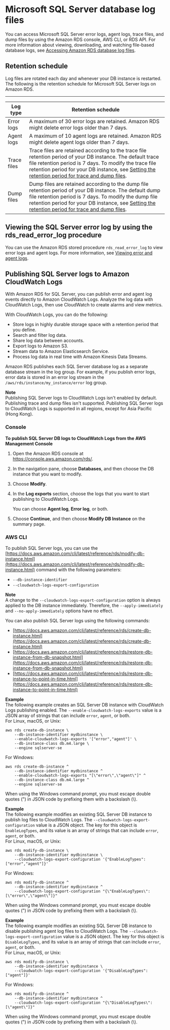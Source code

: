 # Microsoft SQL Server database log files<a name="USER_LogAccess.Concepts.SQLServer"></a>

You can access Microsoft SQL Server error logs, agent logs, trace files, and dump files by using the Amazon RDS console, AWS CLI, or RDS API\. For more information about viewing, downloading, and watching file\-based database logs, see [Accessing Amazon RDS database log files](USER_LogAccess.md)\. 

## Retention schedule<a name="USER_LogAccess.Concepts.SQLServer.Retention"></a>

Log files are rotated each day and whenever your DB instance is restarted\. The following is the retention schedule for Microsoft SQL Server logs on Amazon RDS\. 


****  

| Log type | Retention schedule | 
| --- | --- | 
|  Error logs  |  A maximum of 30 error logs are retained\. Amazon RDS might delete error logs older than 7 days\.    | 
|  Agent logs  |  A maximum of 10 agent logs are retained\. Amazon RDS might delete agent logs older than 7 days\.    | 
|  Trace files  |  Trace files are retained according to the trace file retention period of your DB instance\. The default trace file retention period is 7 days\. To modify the trace file retention period for your DB instance, see [Setting the retention period for trace and dump files](Appendix.SQLServer.CommonDBATasks.TraceFiles.md#Appendix.SQLServer.CommonDBATasks.TraceFiles.PurgeTraceFiles)\.   | 
|  Dump files  |  Dump files are retained according to the dump file retention period of your DB instance\. The default dump file retention period is 7 days\. To modify the dump file retention period for your DB instance, see [Setting the retention period for trace and dump files](Appendix.SQLServer.CommonDBATasks.TraceFiles.md#Appendix.SQLServer.CommonDBATasks.TraceFiles.PurgeTraceFiles)\.   | 

## Viewing the SQL Server error log by using the rds\_read\_error\_log procedure<a name="USER_LogAccess.Concepts.SQLServer.Proc"></a>

You can use the Amazon RDS stored procedure `rds_read_error_log` to view error logs and agent logs\. For more information, see [Viewing error and agent logs](Appendix.SQLServer.CommonDBATasks.Logs.md#Appendix.SQLServer.CommonDBATasks.Logs.SP)\. 

## Publishing SQL Server logs to Amazon CloudWatch Logs<a name="USER_LogAccess.SQLServer.PublishtoCloudWatchLogs"></a>

With Amazon RDS for SQL Server, you can publish error and agent log events directly to Amazon CloudWatch Logs\. Analyze the log data with CloudWatch Logs, then use CloudWatch to create alarms and view metrics\.

With CloudWatch Logs, you can do the following:
+ Store logs in highly durable storage space with a retention period that you define\.
+ Search and filter log data\.
+ Share log data between accounts\.
+ Export logs to Amazon S3\.
+ Stream data to Amazon Elasticsearch Service\.
+ Process log data in real time with Amazon Kinesis Data Streams\.

 Amazon RDS publishes each SQL Server database log as a separate database stream in the log group\. For example, if you publish error logs, error data is stored in an error log stream in the `/aws/rds/instance/my_instance/error` log group\. 

**Note**  
Publishing SQL Server logs to CloudWatch Logs isn't enabled by default\. Publishing trace and dump files isn't supported\. Publishing SQL Server logs to CloudWatch Logs is supported in all regions, except for Asia Pacific \(Hong Kong\)\.

### Console<a name="USER_LogAccess.SQLServer.PublishtoCloudWatchLogs.console"></a>

**To publish SQL Server DB logs to CloudWatch Logs from the AWS Management Console**

1. Open the Amazon RDS console at [https://console\.aws\.amazon\.com/rds/](https://console.aws.amazon.com/rds/)\.

1. In the navigation pane, choose **Databases**, and then choose the DB instance that you want to modify\.

1. Choose **Modify**\.

1. In the **Log exports** section, choose the logs that you want to start publishing to CloudWatch Logs\.

   You can choose **Agent log**, **Error log**, or both\.

1. Choose **Continue**, and then choose **Modify DB Instance** on the summary page\.

### AWS CLI<a name="USER_LogAccess.SQLServer.PublishtoCloudWatchLogs.CLI"></a>

To publish SQL Server logs, you can use the [https://docs.aws.amazon.com/cli/latest/reference/rds/modify-db-instance.html](https://docs.aws.amazon.com/cli/latest/reference/rds/modify-db-instance.html) command with the following parameters: 
+ `--db-instance-identifier`
+ `--cloudwatch-logs-export-configuration`

**Note**  
A change to the `--cloudwatch-logs-export-configuration` option is always applied to the DB instance immediately\. Therefore, the `--apply-immediately` and `--no-apply-immediately` options have no effect\.

You can also publish SQL Server logs using the following commands: 
+ [https://docs.aws.amazon.com/cli/latest/reference/rds/create-db-instance.html](https://docs.aws.amazon.com/cli/latest/reference/rds/create-db-instance.html)
+ [https://docs.aws.amazon.com/cli/latest/reference/rds/restore-db-instance-from-db-snapshot.html](https://docs.aws.amazon.com/cli/latest/reference/rds/restore-db-instance-from-db-snapshot.html)
+ [https://docs.aws.amazon.com/cli/latest/reference/rds/restore-db-instance-to-point-in-time.html](https://docs.aws.amazon.com/cli/latest/reference/rds/restore-db-instance-to-point-in-time.html)

**Example**  
The following example creates an SQL Server DB instance with CloudWatch Logs publishing enabled\. The `--enable-cloudwatch-logs-exports` value is a JSON array of strings that can include `error`, `agent`, or both\.  
For Linux, macOS, or Unix:  

```
aws rds create-db-instance \
    --db-instance-identifier mydbinstance \
    --enable-cloudwatch-logs-exports '["error","agent"]' \
    --db-instance-class db.m4.large \
    --engine sqlserver-se
```
For Windows:  

```
aws rds create-db-instance ^
    --db-instance-identifier mydbinstance ^
    --enable-cloudwatch-logs-exports "[\"error\",\"agent\"]" ^
    --db-instance-class db.m4.large ^
    --engine sqlserver-se
```
When using the Windows command prompt, you must escape double quotes \("\) in JSON code by prefixing them with a backslash \(\\\)\.

**Example**  
The following example modifies an existing SQL Server DB instance to publish log files to CloudWatch Logs\. The `--cloudwatch-logs-export-configuration` value is a JSON object\. The key for this object is `EnableLogTypes`, and its value is an array of strings that can include `error`, `agent`, or both\.  
For Linux, macOS, or Unix:  

```
aws rds modify-db-instance \
    --db-instance-identifier mydbinstance \
    --cloudwatch-logs-export-configuration '{"EnableLogTypes":["error","agent"]}'
```
For Windows:  

```
aws rds modify-db-instance ^
    --db-instance-identifier mydbinstance ^
    --cloudwatch-logs-export-configuration "{\"EnableLogTypes\":[\"error\",\"agent\"]}"
```
When using the Windows command prompt, you must escape double quotes \("\) in JSON code by prefixing them with a backslash \(\\\)\.

**Example**  
The following example modifies an existing SQL Server DB instance to disable publishing agent log files to CloudWatch Logs\. The `--cloudwatch-logs-export-configuration` value is a JSON object\. The key for this object is `DisableLogTypes`, and its value is an array of strings that can include `error`, `agent`, or both\.  
For Linux, macOS, or Unix:  

```
aws rds modify-db-instance \
    --db-instance-identifier mydbinstance \
    --cloudwatch-logs-export-configuration '{"DisableLogTypes":["agent"]}'
```
For Windows:  

```
aws rds modify-db-instance ^
    --db-instance-identifier mydbinstance ^
    --cloudwatch-logs-export-configuration "{\"DisableLogTypes\":[\"agent\"]}"
```
When using the Windows command prompt, you must escape double quotes \("\) in JSON code by prefixing them with a backslash \(\\\)\.